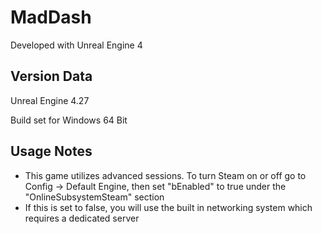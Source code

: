 # MadDash

Developed with Unreal Engine 4

## Version Data

Unreal Engine 4.27

Build set for Windows 64 Bit

## Usage Notes

- This game utilizes advanced sessions. To turn Steam on or off go to Config -> Default Engine, then set "bEnabled" to true under the "OnlineSubsystemSteam" section
- If this is set to false, you will use the built in networking system which requires a dedicated server
